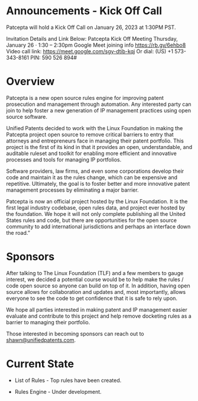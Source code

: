 # Announcements - Kick Off Call
Patcepta will hold a Kick Off Call on January 26, 2023 at 1:30PM PST.

Invitation Details and Link Below:
Patcepta Kick Off Meeting 
Thursday, January 26 · 1:30 – 2:30pm
Google Meet joining info
https://rb.gy/6ehbo8
Video call link: https://meet.google.com/sgy-dtib-kqj
Or dial: ‪(US) +1 573-343-8161‬ PIN: ‪590 526 894‬#

# Overview

Patcepta is a new open source rules engine for improving patent prosecution and management through automation.  Any interested party can join to help foster a new generation of IP management practices using open source software.

Unified Patents decided to work with the Linux Foundation in making the Patcepta project open source to remove critical barriers to entry that attorneys and entrepreneurs face in managing their patent portfolio. This project is the first of its kind in that it provides an open, understandable, and auditable ruleset and toolkit for enabling more efficient and innovative processes and tools for managing IP portfolios.

Software providers, law firms, and even some corporations develop their code and maintain it as the rules change, which can be expensive and repetitive. 
Ultimately, the goal is to foster better and more innovative patent management processes by eliminating a major barrier. 

Patcepta is now an official project hosted by the Linux Foundation. It is the first legal industry codebase, open rules data, and project ever hosted by the foundation. We hope it will not only complete publishing all the United States rules and code, but there are opportunities for the open source community to add international jurisdictions and perhaps an interface down the road.”

# **Sponsors**

After talking to The Linux Foundation (TLF) and a few members to gauge interest, we decided a potential course would be to help make the rules / code open source so anyone can build on top of it.  In addition, having open source allows for collaboration and updates and, most importantly, allows everyone to see the code to get confidence that it is safe to rely upon.

We hope all parties interested in making patent and IP management easier evaluate and contribute to this project and help remove docketing rules as a barrier to managing their portfolio.

Those interested in becoming sponsors can reach out to shawn@unifiedpatents.com.

# **Current State**

- List of Rules - Top rules have been created. 

- Rules Engine - Under development.
